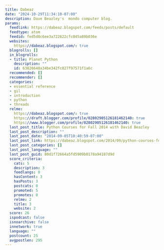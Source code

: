 ```yaml
---
title: Dabeaz
date: "2024-10-29T11:34:10-07:00"
description: Dave Beazley's  mondo computer blog.
params:
  feedlink: https://dabeaz.blogspot.com/feeds/posts/default
  feedtype: atom
  feedid: fed5d8c6ee3a722622cfc045a89b036e
  websites:
    https://dabeaz.blogspot.com/: true
  blogrolls: []
  in_blogrolls:
  - title: Planet Python
    description: ""
    id: 63826648a34be342fc027f97571f1a6c
  recommended: []
  recommender: []
  categories:
  - essential reference
  - gil
  - introduction
  - python
  - threads
  relme:
    https://dabeaz.blogspot.com/: true
    https://draft.blogger.com/profile/02802905126181462140: true
    https://www.blogger.com/profile/02802905126181462140: true
  last_post_title: Python Courses for Fall 2014 with David Beazley
  last_post_description: ""
  last_post_date: "2014-09-05T10:40:59-07:00"
  last_post_link: https://dabeaz.blogspot.com/2014/09/python-courses-for-fall-2014-with-david.html
  last_post_categories: []
  last_post_language: ""
  last_post_guid: 80d1f72664a5fd5909b0178a94187d9d
  score_criteria:
    cats: 5
    description: 3
    feedlangs: 0
    hasContent: 3
    hasPosts: 3
    postcats: 0
    promoted: 5
    promotes: 0
    relme: 2
    title: 3
    website: 2
  score: 26
  ispodcast: false
  isnoarchive: false
  innetwork: true
  language: ""
  postcount: 25
  avgpostlen: 295
---
```

